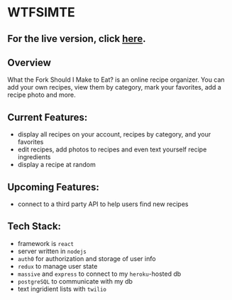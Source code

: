 # WTFSIMTE

## For the live version, click [here](http://www.wtfsimte.com).

## Overview
What the Fork Should I Make to Eat? is an online recipe organizer. You can add your own recipes, view them by category, mark your favorites, add a recipe photo and more. 

## Current Features:
- display all recipes on your account, recipes by category, and your favorites
- edit recipes, add photos to recipes and even text yourself recipe ingredients
- display a recipe at random

## Upcoming Features:
- connect to a third party API to help users find new recipes

## Tech Stack:
- framework is `react`
- server written in `nodejs`
- `auth0` for authorization and storage of user info
- `redux` to manage user state
- `massive` and `express` to connect to my `heroku`-hosted db
- `postgreSQL` to communicate with my db
- text ingridient lists with `twilio` 
